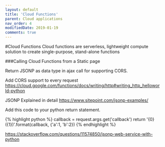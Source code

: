 ```yaml
---
layout: default
title: 'Cloud Functions'
parent: Cloud applications
nav_order: 4
modifiedDate: 2019-01-19
comments: true
---
```

#Cloud Functions
Cloud functions are serverless, lightweight compute solution to create single-purpose, stand-alone functions



###Calling Cloud Functions from a Static page

Return JSONP as data type in ajax call for supporting CORS.

Add CORS support to every request
https://cloud.google.com/functions/docs/writing/http#writing_http_helloworld-python

JSONP Explained in detail
https://www.sitepoint.com/jsonp-examples/


Add this code to your python return statement.

{% highlight python %}
callback = request.args.get('callback')
return '{0}({1})'.format(callback, {'a':1, 'b':2})
{% endhighlight %}

https://stackoverflow.com/questions/11574850/jsonp-web-service-with-python
